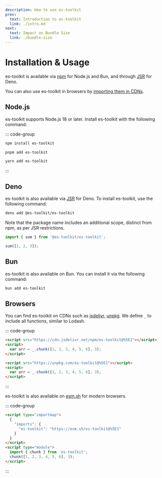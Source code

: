 ```yaml
---
description: How to use es-toolkit
prev:
  text: Introduction to es-toolkit
  link: ./intro.md
next:
  text: Impact on Bundle Size
  link: ./bundle-size
---
```


# Installation & Usage

es-toolkit is available via [npm](https://npmjs.com/package/es-toolkit) for Node.js and Bun, and through [JSR](https://jsr.io/@es-toolkit/es-toolkit) for Deno.

You can also use es-toolkit in browsers by [importing them in CDNs](#browsers).

## Node.js

es-toolkit supports Node.js 18 or later. Install es-toolkit with the following command:

::: code-group

```sh [npm]
npm install es-toolkit
```

```sh [pnpm]
pnpm add es-toolkit
```

```sh [yarn]
yarn add es-toolkit
```

:::

## Deno

es-toolkit is also available via [JSR](https://jsr.io/@es-toolkit/es-toolkit) for Deno. To install es-toolkit, use the following command:

```sh
deno add @es-toolkit/es-toolkit
```

Note that the package name includes an additional scope, distinct from npm, as per JSR restrictions.

```typescript
import { sum } from '@es-toolkit/es-toolkit';

sum([1, 2, 3]);
```

## Bun

es-toolkit is also available on Bun. You can install it via the following command:

```sh
bun add es-toolkit
```

## Browsers

You can find es-toolkit on CDNs such as [jsdelivr](https://www.jsdelivr.com), [unpkg](https://unpkg.com). We define `_` to include all functions, similar to Lodash.

::: code-group

```html [jsdelivr]
<script src="https://cdn.jsdelivr.net/npm/es-toolkit@%5E1"></script>
<script>
  var arr = _.chunk([1, 2, 3, 4, 5, 6], 3);
</script>
```

```html [unpkg]
<script src="https://unpkg.com/es-toolkit@%5E1"></script>
<script>
  var arr = _.chunk([1, 2, 3, 4, 5, 6], 3);
</script>
```

:::

es-toolkit is also available on [esm.sh](https://esm.sh) for modern browsers.

::: code-group

```html [esm.sh]
<script type="importmap">
  {
    "imports": {
      "es-toolkit": "https://esm.sh/es-toolkit@%5E1"
    }
  }
</script>
<script type="module">
  import { chunk } from 'es-toolkit';
  chunk([1, 2, 3, 4, 5, 6], 3);
</script>
```

:::
